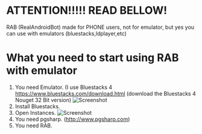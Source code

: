 # ATTENTION!!!!! READ BELLOW!
RAB (RealAndroidBot) made for PHONE users, not for emulator, but yes you can use with emulators (bluestacks,ldplayer,etc)



# What you need to start using RAB with emulator
1. You need Emulator. (I use Bluestacks 4 https://www.bluestacks.com/download.html (download the Bluestacks 4 Nouget 32 Bit version)
![Screenshot](https://i.imgur.com/WeeNSzf.png)
2. Install Bluestacks.
3. Open Instances.
![Screenshot](https://i.imgur.com/Urj6Vd4.png)
5. You need pgsharp. (http://www.pgsharp.com)
6. You need RAB.
